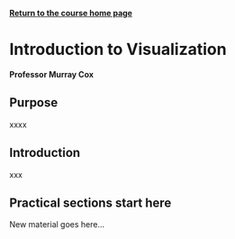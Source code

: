 **[Return to the course home page](../index.html)**

# Introduction to Visualization
**Professor Murray Cox**

## Purpose

xxxx


## Introduction

xxx


## Practical sections start here

New material goes here...
